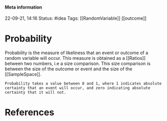 #### Meta information
22-09-21, 14:16
Status: #idea
Tags: [[RandomVariable]] [[outcome]]





# Probability
Probability is the measure of likeliness that an event or outcome of a random variable will occur. This measure is obtained as a [[Ratios]] between two numbers, i.e a size comparison. This size comparison is between the size of the outcome or event and the size of the [[SampleSpace]].

```ad-important
Probability takes a value between 0 and 1, where 1 indicates absolute certainty that an event will occur, and zero indicating absolute certainty that it will not.
```






# References

